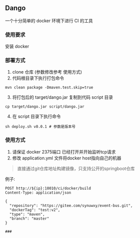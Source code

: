 ## Dango 

一个十分简单的 docker 环境下进行 CI 的工具

### 使用要求

安装 docker

### 部署方式

1. clone 仓库 (参数修改参考 使用方式)
2. 代码根目录下执行打包命令
 ```shell script
mvn clean package -Dmaven.test.skip=true
 ```
3. 将打包后的 target/dango.jar 复制到代码 script 目录
  ```shell script
cp target/dango.jar script/dango.jar
  ```
4. 在 script 目录下执行命令 
```shell script
sh deploy.sh v0.0.1 # 参数是版本号
```

### 使用方式

1. 请保证 docker 2375端口 已经打开并开始监听tcp请求
2. 修改 application.yml 文件将docker host指向自己的机器

> 直接通过git仓库地址构建镜像，只支持公开的springboot仓库

例子: 
```
POST http://${ip}:10010/ci/docker/build
Content-Type: application/json

{
  "repository": "https://gitee.com/synuwxy/event-bus.git",
  "dockerTag": "test:v2",
  "type": "maven",
  "branch": "master"
}

###
```